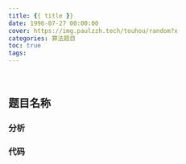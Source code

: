 ```yaml
---
title: {{ title }}
date: 1996-07-27 00:00:00
cover: https://img.paulzzh.tech/touhou/random?x
categories: 算法题目
toc: true
tags: 
---
```


<br/>

<!--more-->

## 题目名称



### 分析



### 代码

```java

```

